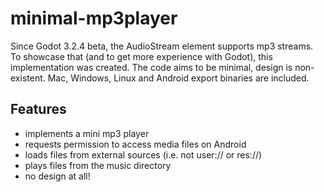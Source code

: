 # minimal-mp3player

Since Godot 3.2.4 beta, the AudioStream element supports mp3 streams. To showcase that (and to get more experience with Godot), this implementation was created. The code aims to be minimal, design is non-existent. Mac, Windows, Linux and Android export binaries are included.

## Features
- implements a mini mp3 player
- requests permission to access media files on Android
- loads files from external sources (i.e. not user:// or res://)
- plays files from the music directory
- no design at all!

